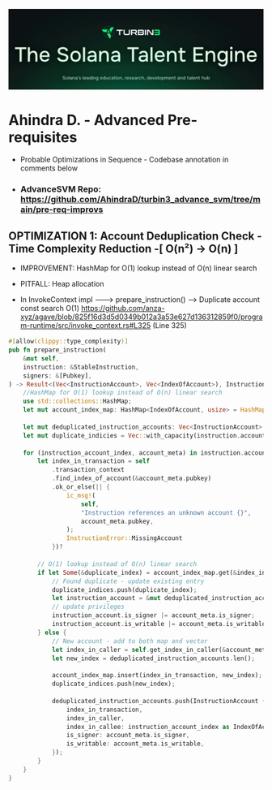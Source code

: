 ![Solana Turbine](turbine-x-banner.JPG)

# Ahindra D. - Advanced Pre-requisites

- Probable Optimizations in Sequence - Codebase annotation in comments below
- ### AdvanceSVM Repo: https://github.com/AhindraD/turbin3_advance_svm/tree/main/pre-req-improvs

## OPTIMIZATION 1: Account Deduplication Check - Time Complexity Reduction -[ O(n²) → O(n) ]

- IMPROVEMENT: HashMap for O(1) lookup instead of O(n) linear search
- PITFALL: Heap allocation

- In InvokeContext impl ---> prepare_instruction() --> Duplicate account const search O(1)
  https://github.com/anza-xyz/agave/blob/825f16d3d5d0349b012a3a53e627d136312859f0/program-runtime/src/invoke_context.rs#L325 (Line 325)

```rs
#[allow(clippy::type_complexity)]
pub fn prepare_instruction(
    &mut self,
    instruction: &StableInstruction,
    signers: &[Pubkey],
) -> Result<(Vec<InstructionAccount>, Vec<IndexOfAccount>), InstructionError> {
    //HashMap for O(1) lookup instead of O(n) linear search
    use std::collections::HashMap;
    let mut account_index_map: HashMap<IndexOfAccount, usize> = HashMap::new();

    let mut deduplicated_instruction_accounts: Vec<InstructionAccount> = Vec::new();
    let mut duplicate_indicies = Vec::with_capacity(instruction.accounts.len() as usize);

    for (instruction_account_index, account_meta) in instruction.accounts.iter().enumerate() {
        let index_in_transaction = self
            .transaction_context
            .find_index_of_account(&account_meta.pubkey)
            .ok_or_else(|| {
                ic_msg!(
                    self,
                    "Instruction references an unknown account {}",
                    account_meta.pubkey,
                );
                InstructionError::MissingAccount
            })?

        // O(1) lookup instead of O(n) linear search
        if let Some(&duplicate_index) = account_index_map.get(&index_in_transaction) {
            // Found duplicate - update existing entry
            duplicate_indices.push(duplicate_index);
            let instruction_account = &mut deduplicated_instruction_accounts[duplicate_index];
            // update privileges
            instruction_account.is_signer |= account_meta.is_signer;
            instruction_account.is_writable |= account_meta.is_writable;
        } else {
            // New account - add to both map and vector
            let index_in_caller = self.get_index_in_caller(&account_meta.pubkey)?;
            let new_index = deduplicated_instruction_accounts.len();

            account_index_map.insert(index_in_transaction, new_index);
            duplicate_indices.push(new_index);

            deduplicated_instruction_accounts.push(InstructionAccount {
                index_in_transaction,
                index_in_caller,
                index_in_callee: instruction_account_index as IndexOfAccount,
                is_signer: account_meta.is_signer,
                is_writable: account_meta.is_writable,
            });
        }
    }
}

```

